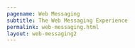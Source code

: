 ```yaml
---
pagename: Web Messaging
subtitle: The Web Messaging Experience
permalink: web-messaging.html
layout: web-messaging2
---
```

